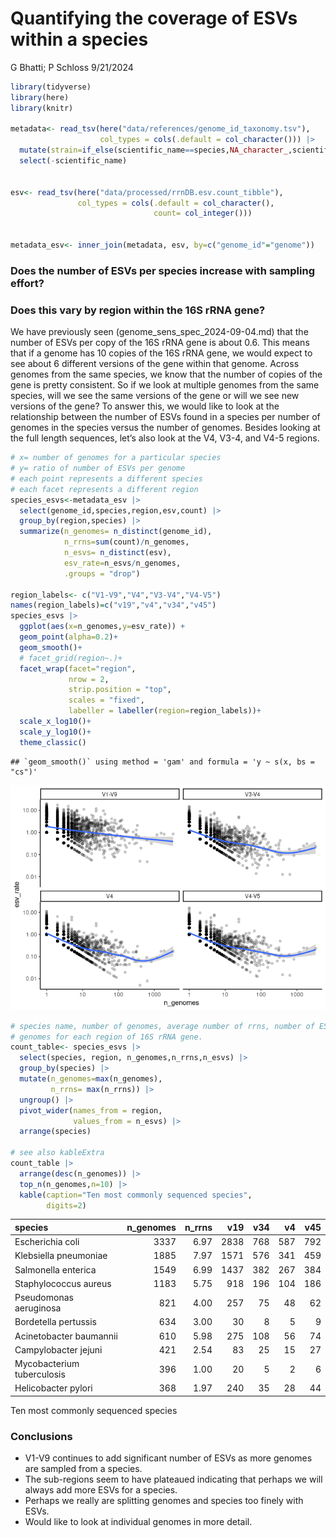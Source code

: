Quantifying the coverage of ESVs within a species
================
G Bhatti; P Schloss
9/21/2024

``` r
library(tidyverse)
library(here)
library(knitr)

metadata<- read_tsv(here("data/references/genome_id_taxonomy.tsv"),
                    col_types = cols(.default = col_character())) |> 
  mutate(strain=if_else(scientific_name==species,NA_character_,scientific_name)) |> 
  select(-scientific_name)


esv<- read_tsv(here("data/processed/rrnDB.esv.count_tibble"),
               col_types = cols(.default = col_character(),
                                count= col_integer()))


metadata_esv<- inner_join(metadata, esv, by=c("genome_id"="genome"))
```

### Does the number of ESVs per species increase with sampling effort?

### Does this vary by region within the 16S rRNA gene?

We have previously seen (genome_sens_spec_2024-09-04.md) that the number
of ESVs per copy of the 16S rRNA gene is about 0.6. This means that if a
genome has 10 copies of the 16S rRNA gene, we would expect to see about
6 different versions of the gene within that genome. Across genomes from
the same species, we know that the number of copies of the gene is
pretty consistent. So if we look at multiple genomes from the same
species, will we see the same versions of the gene or will we see new
versions of the gene? To answer this, we would like to look at the
relationship between the number of ESVs found in a species per number of
genomes in the species versus the number of genomes. Besides looking at
the full length sequences, let’s also look at the V4, V3-4, and V4-5
regions.

``` r
# x= number of genomes for a particular species
# y= ratio of number of ESVs per genome
# each point represents a different species
# each facet represents a different region
species_esvs<-metadata_esv |> 
  select(genome_id,species,region,esv,count) |> 
  group_by(region,species) |> 
  summarize(n_genomes= n_distinct(genome_id),
            n_rrns=sum(count)/n_genomes,
            n_esvs= n_distinct(esv),
            esv_rate=n_esvs/n_genomes,
            .groups = "drop") 

region_labels<- c("V1-V9","V4","V3-V4","V4-V5")
names(region_labels)=c("v19","v4","v34","v45")
species_esvs |> 
  ggplot(aes(x=n_genomes,y=esv_rate)) +
  geom_point(alpha=0.2)+
  geom_smooth()+
  # facet_grid(region~.)+
  facet_wrap(facet="region",
             nrow = 2,
             strip.position = "top",
             scales = "fixed",
             labeller = labeller(region=region_labels))+
  scale_x_log10()+
  scale_y_log10()+
  theme_classic()
```

    ## `geom_smooth()` using method = 'gam' and formula = 'y ~ s(x, bs = "cs")'

![](2024-09-21-esv-species-coverage_files/figure-gfm/unnamed-chunk-1-1.png)<!-- -->

``` r
# species name, number of genomes, average number of rrns, number of ESVs across
# genomes for each region of 16S rRNA gene.
count_table<- species_esvs |>   
  select(species, region, n_genomes,n_rrns,n_esvs) |> 
  group_by(species) |> 
  mutate(n_genomes=max(n_genomes),
         n_rrns= max(n_rrns)) |> 
  ungroup() |> 
  pivot_wider(names_from = region,
              values_from = n_esvs) |> 
  arrange(species) 

# see also kableExtra
count_table |> 
  arrange(desc(n_genomes)) |> 
  top_n(n_genomes,n=10) |> 
  kable(caption="Ten most commonly sequenced species",
        digits=2)
```

| species                    | n_genomes | n_rrns |  v19 | v34 |  v4 | v45 |
|:---------------------------|----------:|-------:|-----:|----:|----:|----:|
| Escherichia coli           |      3337 |   6.97 | 2838 | 768 | 587 | 792 |
| Klebsiella pneumoniae      |      1885 |   7.97 | 1571 | 576 | 341 | 459 |
| Salmonella enterica        |      1549 |   6.99 | 1437 | 382 | 267 | 384 |
| Staphylococcus aureus      |      1183 |   5.75 |  918 | 196 | 104 | 186 |
| Pseudomonas aeruginosa     |       821 |   4.00 |  257 |  75 |  48 |  62 |
| Bordetella pertussis       |       634 |   3.00 |   30 |   8 |   5 |   9 |
| Acinetobacter baumannii    |       610 |   5.98 |  275 | 108 |  56 |  74 |
| Campylobacter jejuni       |       421 |   2.54 |   83 |  25 |  15 |  27 |
| Mycobacterium tuberculosis |       396 |   1.00 |   20 |   5 |   2 |   6 |
| Helicobacter pylori        |       368 |   1.97 |  240 |  35 |  28 |  44 |

Ten most commonly sequenced species

### Conclusions

- V1-V9 continues to add significant number of ESVs as more genomes are
  sampled from a species.
- The sub-regions seem to have plateaued indicating that perhaps we will
  always add more ESVs for a species.
- Perhaps we really are splitting genomes and species too finely with
  ESVs.
- Would like to look at individual genomes in more detail.
